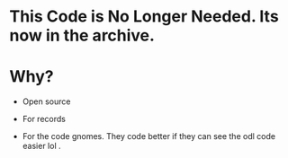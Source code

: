 # This Code is No Longer Needed. Its now in the archive.

# Why?

   - Open source

   - For records
   
   - For  the code gnomes. They code better if they can see the odl code easier lol .
